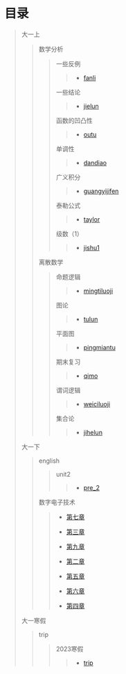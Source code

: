 # 目录
> 大一上
>
>> 数学分析
>>
>>> 一些反例
>>>
>>>>- [fanli](https://blog.leoh.top/first/大一上/数学分析/一些反例/fanli.html)
>>>>
>>> 一些结论
>>>
>>>>- [jielun](https://blog.leoh.top/first/大一上/数学分析/一些结论/jielun.html)
>>>>
>>> 函数的凹凸性
>>>
>>>>- [outu](https://blog.leoh.top/first/大一上/数学分析/函数的凹凸性/outu.html)
>>>>
>>> 单调性
>>>
>>>>- [dandiao](https://blog.leoh.top/first/大一上/数学分析/单调性/dandiao.html)
>>>>
>>> 广义积分
>>>
>>>>- [guangyijifen](https://blog.leoh.top/first/大一上/数学分析/广义积分/guangyijifen.html)
>>>>
>>> 泰勒公式
>>>
>>>>- [taylor](https://blog.leoh.top/first/大一上/数学分析/泰勒公式/taylor.html)
>>>>
>>> 级数（1）
>>>
>>>>- [jishu1](https://blog.leoh.top/first/大一上/数学分析/级数（1）/jishu1.html)
>>>>
>> 离散数学
>>
>>> 命题逻辑
>>>
>>>>- [mingtiluoji](https://blog.leoh.top/first/大一上/离散数学/命题逻辑/mingtiluoji.html)
>>>>
>>> 图论
>>>
>>>>- [tulun](https://blog.leoh.top/first/大一上/离散数学/图论/tulun.html)
>>>>
>>> 平面图
>>>
>>>>- [pingmiantu](https://blog.leoh.top/first/大一上/离散数学/平面图/pingmiantu.html)
>>>>
>>> 期末复习
>>>
>>>>- [qimo](https://blog.leoh.top/first/大一上/离散数学/期末复习/qimo.html)
>>>>
>>> 谓词逻辑
>>>
>>>>- [weiciluoji](https://blog.leoh.top/first/大一上/离散数学/谓词逻辑/weiciluoji.html)
>>>>
>>> 集合论
>>>
>>>>- [jihelun](https://blog.leoh.top/first/大一上/离散数学/集合论/jihelun.html)
>>>>
> 大一下
>
>> english
>>
>>> unit2
>>>
>>>>- [pre_2](https://blog.leoh.top/first/大一下/english/unit2/pre_2.html)
>>>>
>> 数字电子技术
>>
>>>- [第七章](https://blog.leoh.top/first/大一下/数字电子技术/第七章.html)
>>>
>>>- [第三章](https://blog.leoh.top/first/大一下/数字电子技术/第三章.html)
>>>
>>>- [第九章](https://blog.leoh.top/first/大一下/数字电子技术/第九章.html)
>>>
>>>- [第二章](https://blog.leoh.top/first/大一下/数字电子技术/第二章.html)
>>>
>>>- [第五章](https://blog.leoh.top/first/大一下/数字电子技术/第五章.html)
>>>
>>>- [第六章](https://blog.leoh.top/first/大一下/数字电子技术/第六章.html)
>>>
>>>- [第四章](https://blog.leoh.top/first/大一下/数字电子技术/第四章.html)
>>>
> 大一寒假
>
>> trip
>>
>>> 2023寒假
>>>
>>>>- [trip](https://blog.leoh.top/first/大一寒假/trip/2023寒假/trip.html)
>>>>
